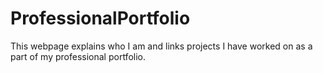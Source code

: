 # ProfessionalPortfolio
This webpage explains who I am and links projects I have worked on as a part of my professional portfolio.
